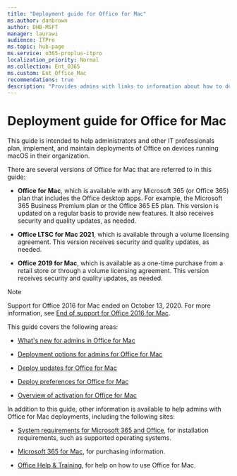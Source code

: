 ```yaml
---
title: "Deployment guide for Office for Mac"
ms.author: danbrown
author: DHB-MSFT
manager: laurawi
audience: ITPro
ms.topic: hub-page
ms.service: o365-proplus-itpro
localization_priority: Normal
ms.collection: Ent_O365
ms.custom: Ent_Office_Mac
recommendations: true
description: "Provides admins with links to information about how to deploy Office for Mac to users in their organization"
---
```


# Deployment guide for Office for Mac

This guide is intended to help administrators and other IT professionals plan, implement, and maintain deployments of Office on devices running macOS in their organization.

There are several versions of Office for Mac that are referred to in this guide:
- **Office for Mac**, which is available with any Microsoft 365 (or Office 365) plan that includes the Office desktop apps. For example, the Microsoft 365 Business Premium plan or the Office 365 E5 plan. This version is updated on a regular basis to provide new features. It also receives security and quality updates, as needed.

- **Office LTSC for Mac 2021**, which is available through a volume licensing agreement. This version receives security and quality updates, as needed.

- **Office 2019 for Mac**, which is available as a one-time purchase from a retail store or through a volume licensing agreement. This version receives security and quality updates, as needed.

> [!NOTE]
> Support for Office 2016 for Mac ended on October 13, 2020. For more information, see [End of support for Office 2016 for Mac](https://support.microsoft.com/office/e944a907-bbc8-4be5-918d-a514068d0056).

 
  
This guide covers the following areas:
  
- [What's new for admins in Office for Mac](what-s-new-for-admins-in-office-for-mac.md)

- [Deployment options for admins for Office for Mac](deployment-options-for-office-for-mac.md)

- [Deploy updates for Office for Mac](deploy-updates-for-office-for-mac.md)

- [Deploy preferences for Office for Mac](deploy-preferences-for-office-for-mac.md)

- [Overview of activation for Office for Mac](overview-of-activation-for-office-for-mac.md)

In addition to this guide, other information is available to help admins with Office for Mac deployments, including the following sites:
  
- [System requirements for Microsoft 365 and Office](https://www.microsoft.com/microsoft-365/microsoft-365-and-office-resources), for installation requirements, such as supported operating systems.

- [Microsoft 365 for Mac](https://www.microsoft.com/microsoft-365/mac/microsoft-365-for-mac), for purchasing information.

- [Office Help & Training](https://support.microsoft.com/office), for help on how to use Office for Mac.
